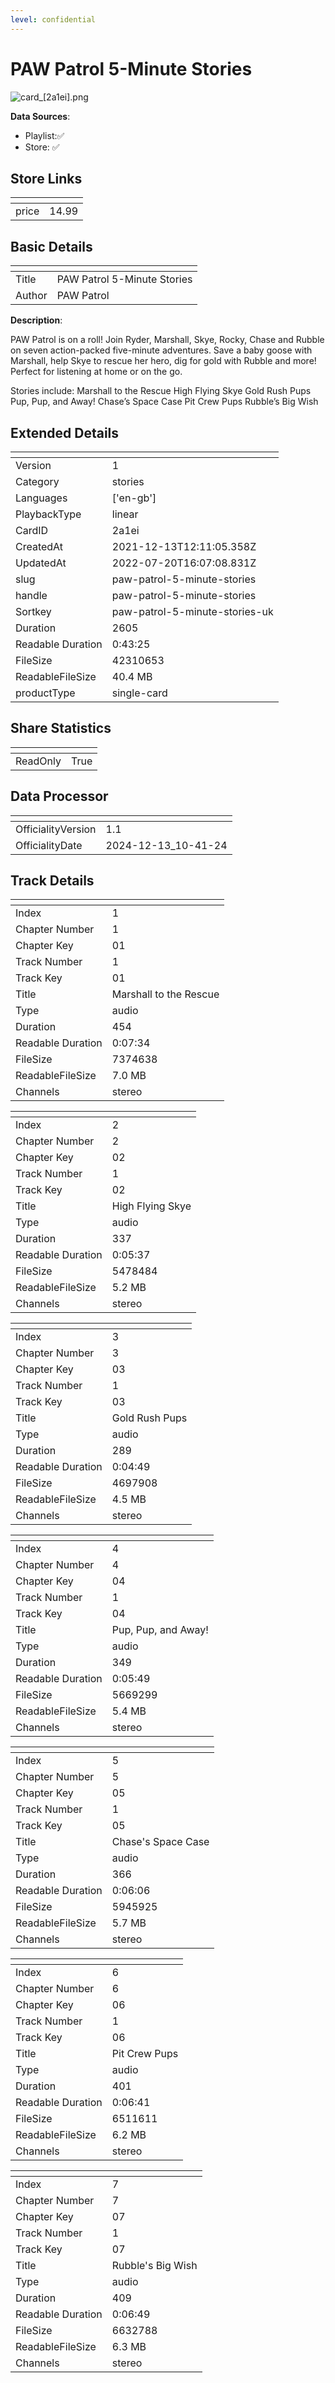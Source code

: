 ```yaml
---
level: confidential
---
```

# PAW Patrol 5-Minute Stories 

![card_[2a1ei].png](../../img/cards/card_[2a1ei].png)

**Data Sources**: 

- Playlist:✅
- Store: ✅


## Store Links

| <!-- --> | <!-- --> |
| - | - |
| price | 14.99 |


## Basic Details

| <!-- --> | <!-- --> |
| - | - |
| Title | PAW Patrol 5-Minute Stories  |
| Author | PAW Patrol |

**Description**:

PAW Patrol is on a roll! Join Ryder, Marshall, Skye, Rocky, Chase and Rubble on seven action-packed five-minute adventures. Save a baby goose with Marshall, help Skye to rescue her hero, dig for gold with Rubble and more! Perfect for listening at home or on the go.

Stories include:
Marshall to the Rescue
High Flying Skye
Gold Rush Pups
Pup, Pup, and Away!
Chase’s Space Case
Pit Crew Pups
Rubble’s Big Wish


## Extended Details

| <!-- --> | <!-- --> |
| - | - |
| Version | 1 |
| Category | stories |
| Languages | ['en-gb'] |
| PlaybackType | linear |
| CardID | 2a1ei |
| CreatedAt | 2021-12-13T12:11:05.358Z |
| UpdatedAt | 2022-07-20T16:07:08.831Z |
| slug | paw-patrol-5-minute-stories |
| handle | paw-patrol-5-minute-stories |
| Sortkey | paw-patrol-5-minute-stories-uk |
| Duration | 2605 |
| Readable Duration | 0:43:25 |
| FileSize | 42310653 |
| ReadableFileSize | 40.4 MB |
| productType | single-card |


## Share Statistics

| <!-- --> | <!-- --> |
| - | - |
| ReadOnly | True |


## Data Processor

| <!-- --> | <!-- --> |
| - | - |
| OfficialityVersion | 1.1
| OfficialityDate | 2024-12-13_10-41-24


## Track Details

| <!-- --> | <!-- --> |
| - | - |
| Index | 1 |
| Chapter Number | 1 |
| Chapter Key | 01 |
| Track Number | 1 |
| Track Key | 01 |
| Title | Marshall to the Rescue |
| Type | audio |
| Duration | 454 |
| Readable Duration | 0:07:34 |
| FileSize | 7374638 |
| ReadableFileSize | 7.0 MB |
| Channels | stereo |

| <!-- --> | <!-- --> |
| - | - |
| Index | 2 |
| Chapter Number | 2 |
| Chapter Key | 02 |
| Track Number | 1 |
| Track Key | 02 |
| Title | High Flying Skye |
| Type | audio |
| Duration | 337 |
| Readable Duration | 0:05:37 |
| FileSize | 5478484 |
| ReadableFileSize | 5.2 MB |
| Channels | stereo |

| <!-- --> | <!-- --> |
| - | - |
| Index | 3 |
| Chapter Number | 3 |
| Chapter Key | 03 |
| Track Number | 1 |
| Track Key | 03 |
| Title | Gold Rush Pups |
| Type | audio |
| Duration | 289 |
| Readable Duration | 0:04:49 |
| FileSize | 4697908 |
| ReadableFileSize | 4.5 MB |
| Channels | stereo |

| <!-- --> | <!-- --> |
| - | - |
| Index | 4 |
| Chapter Number | 4 |
| Chapter Key | 04 |
| Track Number | 1 |
| Track Key | 04 |
| Title | Pup, Pup, and Away! |
| Type | audio |
| Duration | 349 |
| Readable Duration | 0:05:49 |
| FileSize | 5669299 |
| ReadableFileSize | 5.4 MB |
| Channels | stereo |

| <!-- --> | <!-- --> |
| - | - |
| Index | 5 |
| Chapter Number | 5 |
| Chapter Key | 05 |
| Track Number | 1 |
| Track Key | 05 |
| Title | Chase's Space Case |
| Type | audio |
| Duration | 366 |
| Readable Duration | 0:06:06 |
| FileSize | 5945925 |
| ReadableFileSize | 5.7 MB |
| Channels | stereo |

| <!-- --> | <!-- --> |
| - | - |
| Index | 6 |
| Chapter Number | 6 |
| Chapter Key | 06 |
| Track Number | 1 |
| Track Key | 06 |
| Title | Pit Crew Pups  |
| Type | audio |
| Duration | 401 |
| Readable Duration | 0:06:41 |
| FileSize | 6511611 |
| ReadableFileSize | 6.2 MB |
| Channels | stereo |

| <!-- --> | <!-- --> |
| - | - |
| Index | 7 |
| Chapter Number | 7 |
| Chapter Key | 07 |
| Track Number | 1 |
| Track Key | 07 |
| Title | Rubble's Big Wish |
| Type | audio |
| Duration | 409 |
| Readable Duration | 0:06:49 |
| FileSize | 6632788 |
| ReadableFileSize | 6.3 MB |
| Channels | stereo |

